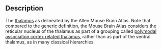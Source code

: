## Description

The [thalamus](http://www.knowledge-space.org/wiki/UBERON:0001897) as delineated by the Allen Mouse Brain Atlas.  Note that compared to the generic definition, the Mouse Brain Atlas considers the reticular nucleus of the thalamus as part of a grouping called [polymodal association cortex related thalamus](http://www.knowledge-space.org/wiki/MBA:856), rather than as part of the ventral thalamus, as in many classical hierarchies.
